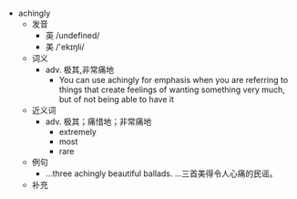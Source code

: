 - achingly
  - 发音
    - 英 /undefined/
    - 美 /'ekɪŋli/
  - 词义
    - adv. 极其,非常痛地
      - You can use achingly for emphasis when you are referring to things that create feelings of wanting something very much, but of not being able to have it
  - 近义词
    - adv. 极其；痛惜地；非常痛地
      - extremely
      - most
      - rare
  - 例句
    - ...three achingly beautiful ballads. ...三首美得令人心痛的民谣。
  - 补充
